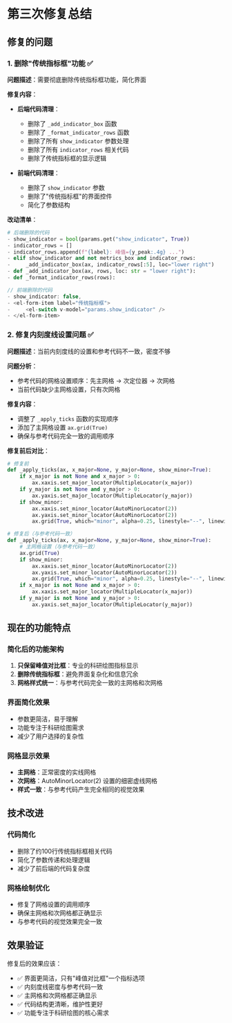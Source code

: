 # 第三次修复总结

## 修复的问题

### 1. 删除"传统指标框"功能 ✅

**问题描述**：需要彻底删除传统指标框功能，简化界面

**修复内容**：
- **后端代码清理**：
  - 删除了 `_add_indicator_box` 函数
  - 删除了 `_format_indicator_rows` 函数
  - 删除了所有 `show_indicator` 参数处理
  - 删除了所有 `indicator_rows` 相关代码
  - 删除了传统指标框的显示逻辑

- **前端代码清理**：
  - 删除了 `show_indicator` 参数
  - 删除了"传统指标框"的界面控件
  - 简化了参数结构

**改动清单**：
```python
# 后端删除的代码
- show_indicator = bool(params.get("show_indicator", True))
- indicator_rows = []
- indicator_rows.append(f"{label}: 峰值={y_peak:.4g} ...")
- elif show_indicator and not metrics_box and indicator_rows:
-     _add_indicator_box(ax, indicator_rows[:5], loc="lower right")
- def _add_indicator_box(ax, rows, loc: str = "lower right"):
- def _format_indicator_rows(rows):
```

```javascript
// 前端删除的代码
- show_indicator: false,
- <el-form-item label="传统指标框">
-     <el-switch v-model="params.show_indicator" />
- </el-form-item>
```

### 2. 修复内刻度线设置问题 ✅

**问题描述**：当前内刻度线的设置和参考代码不一致，密度不够

**问题分析**：
- 参考代码的网格设置顺序：先主网格 → 次定位器 → 次网格
- 当前代码缺少主网格设置，只有次网格

**修复内容**：
- 调整了 `_apply_ticks` 函数的实现顺序
- 添加了主网格设置 `ax.grid(True)`
- 确保与参考代码完全一致的调用顺序

**修复前后对比**：
```python
# 修复前
def _apply_ticks(ax, x_major=None, y_major=None, show_minor=True):
    if x_major is not None and x_major > 0:
        ax.xaxis.set_major_locator(MultipleLocator(x_major))
    if y_major is not None and y_major > 0:
        ax.yaxis.set_major_locator(MultipleLocator(y_major))
    if show_minor:
        ax.xaxis.set_minor_locator(AutoMinorLocator(2))
        ax.yaxis.set_minor_locator(AutoMinorLocator(2))
        ax.grid(True, which="minor", alpha=0.25, linestyle="--", linewidth=0.6)

# 修复后（与参考代码一致）
def _apply_ticks(ax, x_major=None, y_major=None, show_minor=True):
    # 主网格设置（与参考代码一致）
    ax.grid(True)
    if show_minor:
        ax.xaxis.set_minor_locator(AutoMinorLocator(2))
        ax.yaxis.set_minor_locator(AutoMinorLocator(2))
        ax.grid(True, which="minor", alpha=0.25, linestyle="--", linewidth=0.6)
    if x_major is not None and x_major > 0:
        ax.xaxis.set_major_locator(MultipleLocator(x_major))
    if y_major is not None and y_major > 0:
        ax.yaxis.set_major_locator(MultipleLocator(y_major))
```

## 现在的功能特点

### 简化后的功能架构
1. **只保留峰值对比框**：专业的科研绘图指标显示
2. **删除传统指标框**：避免界面复杂化和信息冗余
3. **网格样式统一**：与参考代码完全一致的主网格和次网格

### 界面简化效果
- 参数更简洁，易于理解
- 功能专注于科研绘图需求
- 减少了用户选择的复杂性

### 网格显示效果
- **主网格**：正常密度的实线网格
- **次网格**：AutoMinorLocator(2) 设置的细密虚线网格
- **样式一致**：与参考代码产生完全相同的视觉效果

## 技术改进

### 代码简化
- 删除了约100行传统指标框相关代码
- 简化了参数传递和处理逻辑
- 减少了前后端的代码复杂度

### 网格绘制优化
- 修复了网格设置的调用顺序
- 确保主网格和次网格都正确显示
- 与参考代码的视觉效果完全一致

## 效果验证

修复后的效果应该：
- ✅ 界面更简洁，只有"峰值对比框"一个指标选项
- ✅ 内刻度线密度与参考代码一致
- ✅ 主网格和次网格都正确显示
- ✅ 代码结构更清晰，维护性更好
- ✅ 功能专注于科研绘图的核心需求
